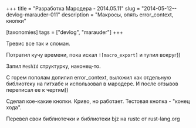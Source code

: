 +++
title = "Разработка Мародера - 2014.05.11"
slug = "2014-05-12--devlog-marauder-011"
description = "Макросы, опять error_context, кнопки"

[taxonomies]
tags = ["devlog", "marauder"]
+++

Тревис все так и сломан.

Потратил кучу времени, пока искал `![macro_export]` и тупил вокруг))

Запил `MeshId` структурку, наконец-то.

С горем пополам допилил error\_context, выложил как отдельную библиотеку
на гитхабе и использовал в мародере. И после отзывов переписал ее к
чертям))

Сделал кое-какие кнопки. Криво, но работает. Тестовая кнопка - "конец
хода".

Перевел свои библиотечки и библиотеки bjz на rustc от rust-lang.org

